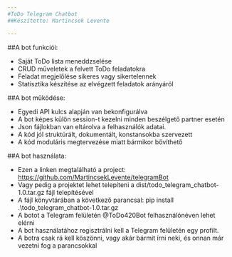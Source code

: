 ```yaml
---
#ToDo Telegram Chatbot
##Készítette: Martincsek Levente

---
```


##A bot funkciói:
- Saját ToDo lista meneddzselése
- CRUD műveletek a felvett ToDo feladatokra
- Feladat megjelőlése sikeres vagy sikertelennek
- Statisztika készítése az elvégzett feladatok arányáról

##A bot működése:
- Egyedi API kulcs alapján van bekonfigurálva
- A bot képes külön session-t kezelni minden beszélgető partner esetén
- Json fájlokban van eltárolva a felhasználók adatai.
- A kód jól struktúrált, dokumentált, konstansokba szervezett
- A kód moduláris megtervezése miatt bármikor bővíthető


##A bot használata:
- Ezen a linken megtalálható a project: https://github.com/MartincsekLevente/telegramBot
- Vagy pedig a projektet lehet telepíteni a dist/todo_telegram_chatbot-1.0.tar.gz fájl telepítésével
- A fájl könyvtárában a következő parancsal: pip install .\todo_telegram_chatbot-1.0.tar.gz
- A botot a Telegram felületén @ToDo420Bot felhasználónéven lehet elérni
- A bot használatához regisztrálni kell a Telegram felületén egy profilt.
- A botra csak rá kell köszönni, vagy akár bármit írni neki, és onnan már vezetni fog a parancsokkal
